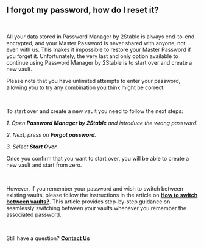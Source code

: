 <!-- 
---
title: I forgot my password, how do I reset it?
--- 
-->

## **I forgot my password, how do I reset it?**

<br />

All your data stored in Password Manager by 2Stable is always end-to-end encrypted, and your Master Password is never shared with anyone, not even with us. This makes it impossible to restore your Master Password if you forget it. Unfortunately, the very last and only option available to continue using Password Manager by 2Stable is to start over and create a new vault.

Please note that you have unlimited attempts to enter your password, allowing you to try any combination you think might be correct.

<br />

To start over and create a new vault you need to follow the next steps:

*1. Open **Password Manager by 2Stable** and introduce the wrong password.*

*2. Next, press on **Forgot password**.*

*3. Select **Start Over**.*

Once you confirm that you want to start over, you will be able to create a new vault and start from zero.

<br />

However, if you remember your password and wish to switch between existing vaults, please follow the instructions in the article on [**How to switch between vaults?**](passwords://faq?question=0003). This article provides step-by-step guidance on seamlessly switching between your vaults whenever you remember the associated password.

<br />

Still have a question?
[**Contact Us**](passwords://contact?subject=I%20forgot%20my%20password%2C%20how%20do%20I%20reset%20it%3F)
